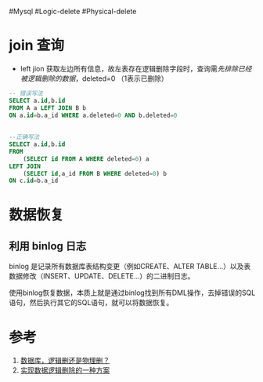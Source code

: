 #Mysql #Logic-delete #Physical-delete


# join 查询
- left jion 获取左边所有信息，故左表存在逻辑删除字段时，查询需*先排除已经被逻辑删除的数据*，deleted=0 （1表示已删除）

```sql
-- 错误写法
SELECT a.id,b.id
FROM A a LEFT JOIN B b 
ON a.id=b.a_id WHERE a.deleted=0 AND b.deleted=0
 
 
--正确写法
SELECT a.id,b.id
FROM 
	(SELECT id FROM A WHERE deleted=0) a 
LEFT JOIN
	(SELECT id,a_id FROM B WHERE deleted=0) b 
ON c.id=b.a_id 
```


# 数据恢复
## 利用 binlog 日志
binlog 是记录所有数据库表结构变更（例如CREATE、ALTER TABLE…）以及表数据修改（INSERT、UPDATE、DELETE…）的二进制日志。

使用binlog恢复数据，本质上就是通过binlog找到所有DML操作，去掉错误的SQL语句，然后执行其它的SQL语句，就可以将数据恢复。

  




# 参考
1. [数据库，逻辑删还是物理删？](https://juejin.cn/post/6946577362301485063)
2. [实现数据逻辑删除的一种方案](https://www.cnblogs.com/54chensongxia/p/14247966.html)